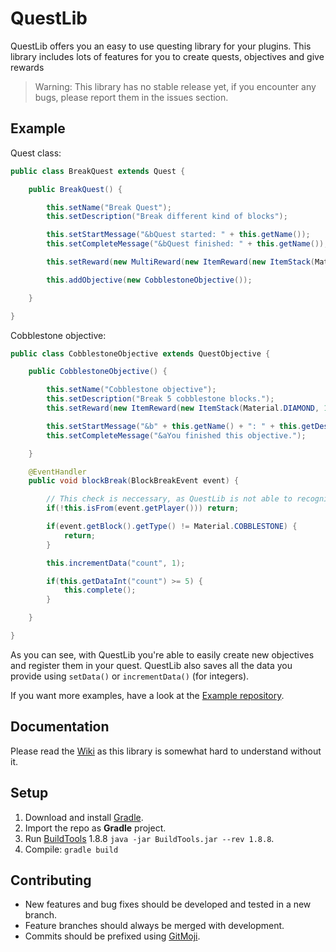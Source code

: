 # QuestLib
QuestLib offers you an easy to use questing library for your plugins. This library includes lots of features for you to create quests, objectives and give rewards

> Warning: This library has no stable release yet, if you encounter any bugs, please report them in the issues section.

## Example
Quest class:
```java
public class BreakQuest extends Quest {

    public BreakQuest() {

        this.setName("Break Quest");
        this.setDescription("Break different kind of blocks");

        this.setStartMessage("&bQuest started: " + this.getName());
        this.setCompleteMessage("&bQuest finished: " + this.getName());

        this.setReward(new MultiReward(new ItemReward(new ItemStack(Material.EMERALD, 2)), new ItemReward((new ItemStack(Material.IRON_INGOT, 10)))));

        this.addObjective(new CobblestoneObjective());

    }

}
```

Cobblestone objective:
```java
public class CobblestoneObjective extends QuestObjective {

    public CobblestoneObjective() {

        this.setName("Cobblestone objective");
        this.setDescription("Break 5 cobblestone blocks.");
        this.setReward(new ItemReward(new ItemStack(Material.DIAMOND, 1), "&6You received &e1x Diamond &6as a reward."));

        this.setStartMessage("&b" + this.getName() + ": " + this.getDescription());
        this.setCompleteMessage("&aYou finished this objective.");

    }

    @EventHandler
    public void blockBreak(BlockBreakEvent event) {

        // This check is neccessary, as QuestLib is not able to recognise events.
        if(!this.isFrom(event.getPlayer())) return;

        if(event.getBlock().getType() != Material.COBBLESTONE) {
            return;
        }

        this.incrementData("count", 1);

        if(this.getDataInt("count") >= 5) {
            this.complete();
        }

    }

}
```

As you can see, with QuestLib you're able to easily create new objectives and register them in your quest.
QuestLib also saves all the data you provide using `setData()` or `incrementData()` (for integers).

If you want more examples, have a look at the [Example repository](https://github.com/TheMelvinNL/QuestLib-Example).

## Documentation
Please read the [Wiki](https://github.com/TheMelvinNL/QuestLib/wiki) as this library is somewhat hard to understand without it.

## Setup
1. Download and install [Gradle](https://gradle.org/).
1. Import the repo as **Gradle** project.
1. Run [BuildTools](https://hub.spigotmc.org/jenkins/job/BuildTools/lastSuccessfulBuild/artifact/target/BuildTools.jar) 1.8.8 `java -jar BuildTools.jar --rev 1.8.8`.
4. Compile: `gradle build`

## Contributing
* New features and bug fixes should be developed and tested in a new branch.
* Feature branches should always be merged with development.
* Commits should be prefixed using [GitMoji](https://gitmoji.carloscuesta.me/).